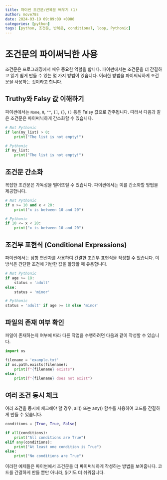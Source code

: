 ```yaml
---
title: 파이썬 조건문/반복문 배우기 (1)
author: move78s
date: 2024-03-19 09:09:09 +0900
categories: [python]
tags: [python, 조건문, 반복문, conditional, loop, Pythonic]
---
```


# 조건문의 파이써닉한 사용

조건문은 프로그래밍에서 매우 중요한 역할을 합니다. 파이썬에서는 조건문을 더 간결하고 읽기 쉽게 만들 수 있는 몇 가지 방법이 있습니다. 이러한 방법을 파이써닉하게 조건문을 사용하는 것이라고 합니다.

## Truthy와 Falsy 값 이해하기

파이썬에서는 `None`, `0`, `""`, `[]`, `{}`, `()` 등은 Falsy 값으로 간주됩니다. 따라서 다음과 같은 조건문은 파이써닉하게 간소화할 수 있습니다.

```python
# Not Pythonic
if len(my_list) > 0:
    print("The list is not empty!")

# Pythonic
if my_list:
    print("The list is not empty!")
```

## 조건문 간소화

복잡한 조건문은 가독성을 떨어뜨릴 수 있습니다. 파이썬에서는 이를 간소화할 방법을 제공합니다.

```python
# Not Pythonic
if x >= 10 and x < 20:
    print("x is between 10 and 20")

# Pythonic
if 10 <= x < 20:
    print("x is between 10 and 20")
```

## 조건부 표현식 (Conditional Expressions)

파이썬에서는 삼항 연산자를 사용하여 간결한 조건부 표현식을 작성할 수 있습니다. 이 방식은 간단한 조건에 기반한 값을 할당할 때 유용합니다.

```python
# Not Pythonic
if age >= 18:
    status = 'adult'
else:
    status = 'minor'

# Pythonic
status = 'adult' if age >= 18 else 'minor'
```

## 파일의 존재 여부 확인

파일이 존재하는지 여부에 따라 다른 작업을 수행하려면 다음과 같이 작성할 수 있습니다.

```python
import os

filename = 'example.txt'
if os.path.exists(filename):
    print(f"{filename} exists")
else:
    print(f"{filename} does not exist")

```

## 여러 조건 동시 체크

여러 조건을 동시에 체크해야 할 경우, all() 또는 any() 함수를 사용하여 코드를 간결하게 만들 수 있습니다.

```python
conditions = [True, True, False]

if all(conditions):
    print("All conditions are True")
elif any(conditions):
    print("At least one condition is True")
else:
    print("No conditions are True")
```

이러한 예제들은 파이썬에서 조건문을 더 파이써닉하게 작성하는 방법을 보여줍니다. 코드를 간결하게 만들 뿐만 아니라, 읽기도 더 쉬워집니다.
